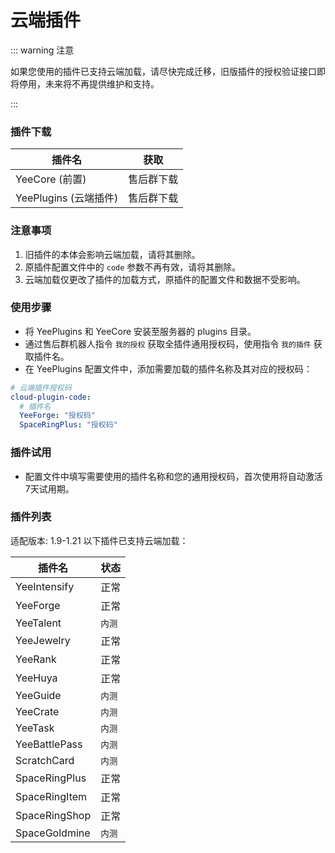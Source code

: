 # 云端插件

::: warning 注意

如果您使用的插件已支持云端加载，请尽快完成迁移，旧版插件的授权验证接口即将停用，未来将不再提供维护和支持。

:::

### 插件下载

| 插件名               | 获取    |
|-------------------|-------|
| YeeCore (前置)      | 售后群下载 |
| YeePlugins (云端插件) | 售后群下载 |

### 注意事项

1. 旧插件的本体会影响云端加载，请将其删除。
2. 原插件配置文件中的 `code` 参数不再有效，请将其删除。
3. 云端加载仅更改了插件的加载方式，原插件的配置文件和数据不受影响。


### 使用步骤

- 将 YeePlugins 和 YeeCore 安装至服务器的 plugins 目录。
- 通过售后群机器人指令 `我的授权` 获取全插件通用授权码，使用指令 `我的插件` 获取插件名。
- 在 YeePlugins 配置文件中，添加需要加载的插件名称及其对应的授权码：

```yaml
# 云端插件授权码
cloud-plugin-code:
  # 插件名
  YeeForge: "授权码"
  SpaceRingPlus: "授权码"
```

### 插件试用

- 配置文件中填写需要使用的插件名称和您的通用授权码，首次使用将自动激活7天试用期。

### 插件列表

适配版本: 1.9-1.21
以下插件已支持云端加载：

| 插件名           | 状态   |
|---------------|------|
| YeeIntensify  | 正常   |
| YeeForge      | 正常   |
| YeeTalent     | `内测` |
| YeeJewelry    | 正常   |
| YeeRank       | 正常   |
| YeeHuya       | 正常   |
| YeeGuide      | `内测` |
| YeeCrate      | `内测` |
| YeeTask       | `内测` |
| YeeBattlePass | `内测` |
| ScratchCard   | `内测` |
| SpaceRingPlus | 正常   |
| SpaceRingItem | 正常   |
| SpaceRingShop | 正常   |
| SpaceGoldmine | `内测` |
